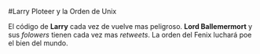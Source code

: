 #Larry Ploteer y la Orden de Unix

El código de **Larry** cada vez de vuelve mas peligroso.
**Lord Ballemermort** y sus *folowers* tienen cada vez mas *retweets*.
La orden del Fenix luchará poe el bien del mundo.
